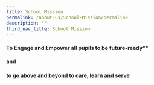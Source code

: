 ```yaml
---
title: School Mission
permalink: /about-us/School-Mission/permalink
description: ""
third_nav_title: School Mission
---
```

#### **To Engage and Empower** all pupils to be future-ready**
#### **and**
#### **to go above and beyond to care, learn and serve**